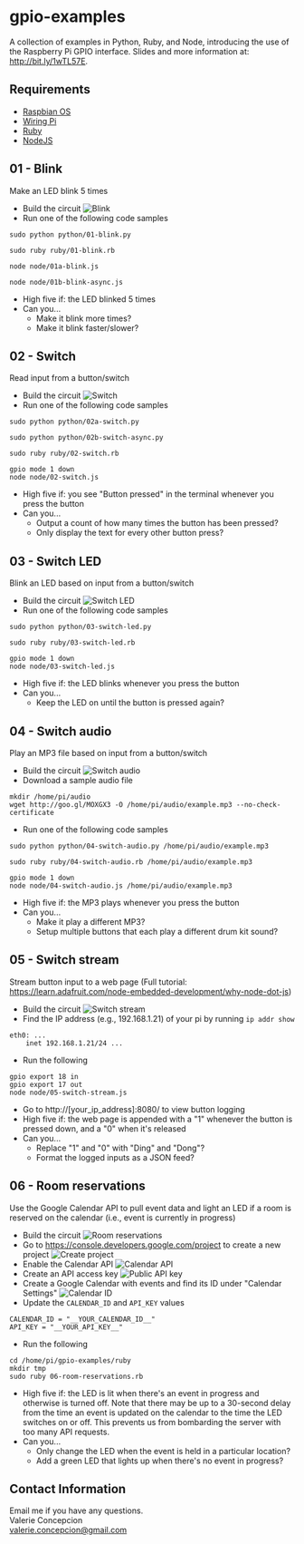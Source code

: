 gpio-examples
=============
A collection of examples in Python, Ruby, and Node, introducing the use of the Raspberry Pi GPIO interface.
Slides and more information at: http://bit.ly/1wTL57E.

## Requirements
* [Raspbian OS](http://www.raspberrypi.org/downloads/)
* [Wiring Pi](http://wiringpi.com/)
* [Ruby](https://www.ruby-lang.org/en/documentation/installation/#apt)
* [NodeJS](https://github.com/joyent/node/wiki/Installing-Node.js-via-package-manager#debian-and-ubuntu-based-linux-distributions)

## 01 - Blink
Make an LED blink 5 times

* Build the circuit
![Blink](/img/01-blink.png?raw=true "Blink")
* Run one of the following code samples
```
sudo python python/01-blink.py

sudo ruby ruby/01-blink.rb

node node/01a-blink.js

node node/01b-blink-async.js
```
* High five if: the LED blinked 5 times
* Can you...
  * Make it blink more times?
  * Make it blink faster/slower?

## 02 - Switch
Read input from a button/switch

* Build the circuit
![Switch](/img/02-switch.png?raw=true "Switch")
* Run one of the following code samples

```
sudo python python/02a-switch.py

sudo python python/02b-switch-async.py

sudo ruby ruby/02-switch.rb

gpio mode 1 down
node node/02-switch.js
```
* High five if: you see "Button pressed" in the terminal whenever you press the button
* Can you...
  * Output a count of how many times the button has been pressed?
  * Only display the text for every other button press?

## 03 - Switch LED
Blink an LED based on input from a button/switch

* Build the circuit
![Switch LED](/img/03-switch-led.png?raw=true "Switch LED")
* Run one of the following code samples

```
sudo python python/03-switch-led.py

sudo ruby ruby/03-switch-led.rb

gpio mode 1 down
node node/03-switch-led.js
```
* High five if: the LED blinks whenever you press the button
* Can you...
  * Keep the LED on until the button is pressed again?

## 04 - Switch audio
Play an MP3 file based on input from a button/switch

* Build the circuit
![Switch audio](/img/04-switch-audio.png?raw=true "Switch audio")
* Download a sample audio file
```
mkdir /home/pi/audio
wget http://goo.gl/MOXGX3 -O /home/pi/audio/example.mp3 --no-check-certificate
```
* Run one of the following code samples

```
sudo python python/04-switch-audio.py /home/pi/audio/example.mp3

sudo ruby ruby/04-switch-audio.rb /home/pi/audio/example.mp3

gpio mode 1 down
node node/04-switch-audio.js /home/pi/audio/example.mp3
```
* High five if: the MP3 plays whenever you press the button
* Can you...
  * Make it play a different MP3?
  * Setup multiple buttons that each play a different drum kit sound?

## 05 - Switch stream
Stream button input to a web page (Full tutorial: https://learn.adafruit.com/node-embedded-development/why-node-dot-js)

* Build the circuit
![Switch stream](/img/05-switch-stream.png?raw=true "Switch stream")
* Find the IP address (e.g., 192.168.1.21) of your pi by running `ip addr show`
```
eth0: ...
    inet 192.168.1.21/24 ...
```
* Run the following

```
gpio export 18 in
gpio export 17 out
node node/05-switch-stream.js
```
* Go to http://[your_ip_address]:8080/ to view button logging
* High five if: the web page is appended with a "1" whenever the button is pressed down, and a "0" when it's released
* Can you...
  * Replace "1" and "0" with "Ding" and "Dong"?
  * Format the logged inputs as a JSON feed?

## 06 - Room reservations
Use the Google Calendar API to pull event data and light an LED if a
room is reserved on the calendar (i.e., event is currently in progress)

* Build the circuit
![Room reservations](/img/06-room-reservations.png?raw=true "Room reservations")
* Go to https://console.developers.google.com/project to create a new project
![Create project](/img/create-project.png?raw=true "Create project")
* Enable the Calendar API
![Calendar API](/img/calendar-api.png?raw=true "Calendar API")
* Create an API access key
![Public API key](/img/public-api-key.png?raw=true "Public API key")
* Create a Google Calendar with events and find its ID under "Calendar Settings"
![Calendar ID](/img/calendar-id.png?raw=true "Calendar ID")
* Update the `CALENDAR_ID` and `API_KEY` values
```
CALENDAR_ID = "__YOUR_CALENDAR_ID__"
API_KEY = "__YOUR_API_KEY__"
```
* Run the following

```
cd /home/pi/gpio-examples/ruby
mkdir tmp
sudo ruby 06-room-reservations.rb
```
* High five if: the LED is lit when there's an event in progress and otherwise is turned off. Note that there may be up to a 30-second delay from the time an event is updated on the calendar to the time the LED switches on or off. This prevents us from bombarding the server with too many API requests.
* Can you...
  * Only change the LED when the event is held in a particular location?
  * Add a green LED that lights up when there's no event in progress?


## Contact Information
Email me if you have any questions.<br />
Valerie Concepcion<br />
valerie.concepcion@gmail.com
